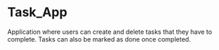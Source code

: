 # Task_App
Application where users can create and delete tasks that they have to complete. Tasks can also be marked as done once completed.
